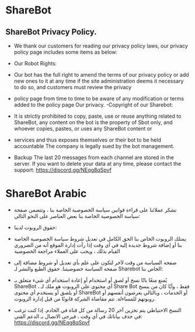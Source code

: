 # ShareBot
## ShareBot Privacy Policy.
- We thank our customers for reading our privacy policy laws, our privacy policy page includes some items as below: 
- Our Robot Rights:

- Our bot has the full right to amend the terms of our privacy policy or add new ones to it at any time if the site administration deems it necessary to do so, and customers must review the privacy 

- policy page from time to time to be aware of any modification or terms added to the policy page Our privacy.
-Copyright of our Sharebot:

- It is strictly prohibited to copy, paste, use or reuse anything related to ShareBot, any content on the bot is the property of Sbot only, and whoever copies, pastes, or uses any ShareBot content or 

- services and thus exposes themselves or their bot to be held accountable The company is legally sued by the bot management. 

- Backup The last 20 messages from each channel are stored in the server. If you want to delete your data at any time, please contact the support: https://discord.gg/NEqg8qSpvf
# ShareBot Arabic

- نشكر عملائنا على قراءة قوانين سياسة الخصوصية الخاصة بنا ، وتتضمن صفحة سياسة الخصوصية الخاصة بنا بعض العناصر على النحو التالي:

- حقوق الروبوت لدينا:

- يمتلك الروبوت الخاص بنا الحق الكامل في تعديل شروط سياسة الخصوصية الخاصة بنا أو إضافة شروط جديدة إليه في أي وقت إذا رأت إدارة الموقع أنه من الضروري القيام بذلك ، ويجب على العملاء مراجعة الخصوصية

- صفحة السياسة من وقت لآخر لتكون على علم بأي تعديل أو شروط مضافة إلى صفحة السياسة خصوصيتنا. حقوق الطبع والنشر لـ Sharebot الخاص بنا:

- يُمنع منعًا باتًا نسخ أو لصق أو استخدام أو إعادة استخدام أي شيء متعلق بـ ShareBot ، أي محتوى على الروبوت هو ملك لـ Share Bot فقط ، وأيًا كان من ينسخ أو يلصق أو يستخدم أي محتوى ShareBot أو الخدمات ، وبالتالي يعرضون أنفسهم أو روبوتهم للمساءلة. تتم مقاضاة الشركة قانونًا من قبل إدارة الروبوت.

- النسخ الاحتياطي يتم تخزين آخر 20 رسالة من كل قناة في الخادم. إذا كنت ترغب في حذف بياناتك في أي وقت ، فيرجى الاتصال بـ الدعم الفني: https://discord.gg/NEqg8qSpvf 
